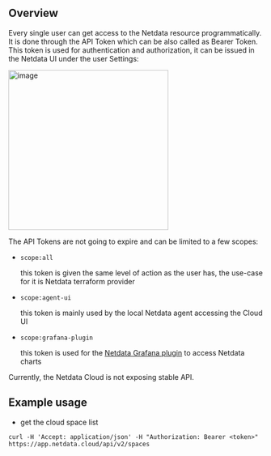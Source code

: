 

## Overview

Every single user can get access to the Netdata resource programmatically. It is done through the API Token which
can be also called as Bearer Token. This token is used for authentication and authorization, it can be issued
in the Netdata UI under the user Settings:

<img width="316" alt="image" src="https://github.com/netdata/netdata/assets/14999928/b0846076-afae-47ab-92df-c24967305ab9"/>

The API Tokens are not going to expire and can be limited to a few scopes:

* `scope:all`

  this token is given the same level of action as the user has, the use-case for it is Netdata terraform provider

* `scope:agent-ui`

  this token is mainly used by the local Netdata agent accessing the Cloud UI

* `scope:grafana-plugin`

  this token is used for the [Netdata Grafana plugin](https://github.com/netdata/netdata-grafana-datasource-plugin/blob/master/README.md)
  to access Netdata charts

Currently, the Netdata Cloud is not exposing stable API.

## Example usage

* get the cloud space list

```console
curl -H 'Accept: application/json' -H "Authorization: Bearer <token>" https://app.netdata.cloud/api/v2/spaces
```
